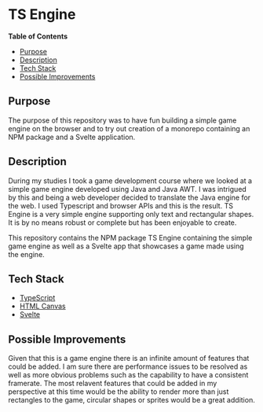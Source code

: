 # TS Engine

**Table of Contents**

-  [Purpose](#purpose)
-  [Description](#description)
-  [Tech Stack](#tech-stack)
-  [Possible Improvements](#possible-improvements)

## Purpose

The purpose of this repository was to have fun building a simple game engine on the browser and to try out creation of a monorepo containing an NPM package and a Svelte application.

## Description

During my studies I took a game development course where we looked at a simple game engine developed using Java and Java AWT. I was intrigued by this and being a web developer decided to translate the Java engine for the web. I used Typescript and browser APIs and this is the result. TS Engine is a very simple engine supporting only text and rectangular shapes. It is by no means robust or complete but has been enjoyable to create.

This repository contains the NPM package TS Engine containing the simple game engine as well as a Svelte app that showcases a game made using the engine.

## Tech Stack

-  [TypeScript](https://www.typescriptlang.org/docs/)
-  [HTML Canvas](https://www.w3schools.com/html/html5_canvas.asp)
-  [Svelte](https://svelte.dev/docs)

## Possible Improvements

Given that this is a game engine there is an infinite amount of features that could be added. I am sure there are performance issues to be resolved as well as more obvious problems such as the capability to have a consistent framerate. The most relavent features that could be added in my perspective at this time would be the ability to render more than just rectangles to the game, circular shapes or sprites would be a great addition.
